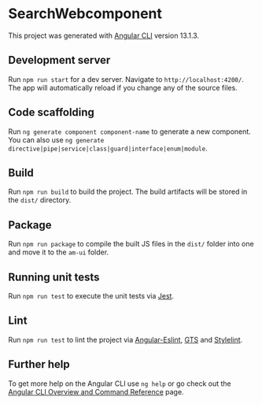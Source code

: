 # SearchWebcomponent

This project was generated with [Angular CLI](https://github.com/angular/angular-cli) version 13.1.3.

## Development server

Run `npm run start` for a dev server. Navigate to `http://localhost:4200/`. The app will automatically reload if you change any of the source files.

## Code scaffolding

Run `ng generate component component-name` to generate a new component. You can also use `ng generate directive|pipe|service|class|guard|interface|enum|module`.

## Build

Run `npm run build` to build the project. The build artifacts will be stored in the `dist/` directory.

## Package

Run `npm run package` to compile the built JS files in the `dist/` folder into one and move it to the `am-ui` folder.

## Running unit tests

Run `npm run test` to execute the unit tests via [Jest](https://jestjs.io).

## Lint

Run `npm run test` to lint the project via [Angular-Eslint](https://github.com/angular-eslint/angular-eslint), [GTS](https://github.com/google/gts) and [Stylelint](https://stylelint.io).

## Further help

To get more help on the Angular CLI use `ng help` or go check out the [Angular CLI Overview and Command Reference](https://angular.io/cli) page.
